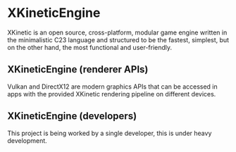 # XKineticEngine
XKinetic is an open source, cross-platform, modular game engine written in the minimalistic C23 language and structured to be the fastest, simplest, but on the other hand, the most functional and user-friendly.

## XKineticEngine (renderer APIs)
Vulkan and DirectX12 are modern graphics APIs that can be accessed in apps with the provided XKinetic rendering pipeline on different devices.

## XKineticEngine (developers)
This project is being worked by a single developer, this is under heavy development.

